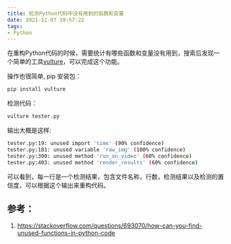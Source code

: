 ```yaml
---
title: 检测Python代码中没有用到的函数和变量
date: 2021-11-07 19:57:22
tags:
- Python
---
```

在重构Python代码的时候，需要统计有哪些函数和变量没有用到，搜索后发现一个简单的工具[vulture](https://pypi.org/project/vulture/)，可以完成这个功能。 

操作也很简单, pip 安装包：
```bash
pip install vulture
```

检测代码：
```bash
vulture tester.py
```

输出大概是这样:
```bash
tester.py:19: unused import 'time' (90% confidence)
tester.py:181: unused variable 'raw_img' (100% confidence)
tester.py:300: unused method 'run_on_video' (60% confidence)
tester.py:403: unused method 'render_results' (60% confidence)
```
可以看到，每一行是一个检测结果，包含文件名称，行数，检测结果以及检测的置信度，可以根据这个输出来重构代码。

## 参考：
1. <https://stackoverflow.com/questions/693070/how-can-you-find-unused-functions-in-python-code>
